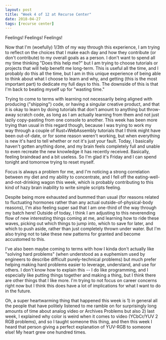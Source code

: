 ```yaml
---
layout: post
title: "Week 4 of 12 at Recurse Center"
date: 2018-04-27
tags: [recurse center]
---
```


Feelings! Feelings! Feelings! 

Now that I'm (woefully) 1/3th of my way through this experience, I am trying to reflect on the choices that I make each day and how they contribute (or don't contribute) to my overall goals as a person. I don't want to spend all my time thinking "Does this help me?" but I am trying to choose tutorials or projects that will help benefit me long-term. This is useful all the time, and I probably do this all the time, but I am in this unique experience of being able to think about what I choose to learn and why, and getting (this is the most important part) to dedicate my full days to this. The downside of this is that I'm back to beating myself up for "wasting time."

Trying to come to terms with learning not necessarily being aligned with producing ("shipping") code, or having a singular creative product, and that it is okay to learn by doing tutorials that don't amount to anything but throw-away scratch code, as long as I am actually learning from them and not just lazily copy-pasting from one console to another. This week has been more trying than usual in this regard though, because I was trying to work my way through a couple of Rust+WebAssembly tutorials that I think might have been out-of-date, or for some reason weren't working, but when everything is new it's hard to tell whether or not it's just your fault. Today, I basically haven't gotten anything done, and my brain feels completely full and unable to even recreate the new knowledge it has recently received. Basically, feeling braindead and a bit useless. So I'm glad it's Friday and I can spend tonight and tomorrow trying to reset myself.

Focus is always a problem for me, and I'm noticing a strong correlation between my diet and my ability to concentrate, and I fell off the eating-well-and-not-drinking wagon this week, which is probably contributing to this kind of hazy brain inability to write simple scripts feeling.

Despite being more exhausted and bummed than usual (for reasons related to fluctuating hormones rather than any actual outside-of-physical-body reasons), I'm also feeling super sad that I am one-third of the way through my batch here! Outside of today, I think I am adjusting to this neverending flow of new interesting things coming at me, and learning how to ride these waves, picking out which things to jump into, which to save for later, and which to push aside, rather than just completely thrown under water. But I'm also trying not to take these new patterns for granted and become accustomed to this.

I've also been maybe coming to terms with how I kinda don't actually like "solving hard problems" (when understood as a euphemism used by engineers to describe difficult purely-technical problems) but much prefer helping making hard problems easier to leverage, understand, and use for others. I don't know how to explain this -- I do like programming, and I especially like putting things together and making a thing, but I think there are other things that I like more. I'm trying to not focus on career concerns right now but I think this does have a lot of implications for what I want to do in the future.

Oh, a super heartwarming thing that happened this week is 1) in general all the people that have politely listened to me ramble on for surprisingly long amounts of time about analog video or Archives Problems but also 2) last week, I explained why color is weird when it comes to video (YCbCr/YUV 2 RGB problems), and so I taught someone this thing, and then this week I heard that person giving a perfect explanation of YUV-RGB to someone else! My heart grew one hundred times.